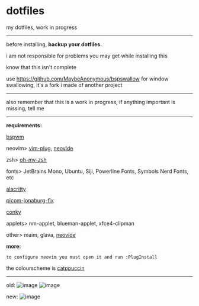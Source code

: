 # dotfiles
my dotfiles, work in progress

---

before installing, **backup your dotfiles.**

i am not responsible for problems you may get while installing this

know that this isn't complete

use https://github.com/MaybeAnonymous/bspswallow for window swallowing, it's a fork i made of another project

---

also remember that this is a work in progress, if anything important is missing, tell me

---

**requirements:**

[bspwm](https://github.com/baskerville/bspwm)

neovim> [vim-plug](https://github.com/junegunn/vim-plug), [neovide](https://github.com/neovide/neovide)

zsh> [oh-my-zsh](https://ohmyz.sh)

fonts> JetBrains Mono, Ubuntu, Siji, Powerline Fonts, Symbols Nerd Fonts, etc

[alacritty](https://alacritty.org)

[picom-jonaburg-fix](https://github.com/Arian8j2/picom-jonaburg-fix)

[conky](https://github.com/brndnmtthws/conky)

applets> nm-applet, blueman-applet, xfce4-clipman

other> maim, glava, [neovide](neovide.io)

**more:**
```
to configure neovim you must open it and run :PlugInstall
```
the colourscheme is [catppuccin](https://github.com/catppuccin/catppuccin)

---
old:
![image](https://user-images.githubusercontent.com/89218161/151441716-4b9ea61d-1140-4966-b21f-f51aca54c006.png)
![image](https://user-images.githubusercontent.com/89218161/151670039-7f73b378-86e1-4bf6-8614-c3c0e583a8ac.png)

new:
![image](https://user-images.githubusercontent.com/89218161/152176468-12eef94b-1d8e-4246-aed0-6792631148c5.png)




